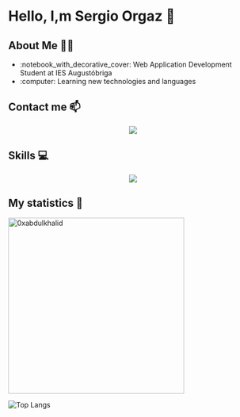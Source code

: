 # Hello, I,m Sergio Orgaz 👋
## About Me :technologist:
<ul>
  <li>:notebook_with_decorative_cover: Web Application Development Student at IES Augustóbriga</li>
  <li>:computer: Learning new technologies and languages</li>
</ul>

## Contact me 📫
<div align="center">
  <a href="mailto:sorgazb@gmail.com">
    <img src="https://img.shields.io/badge/Gmail-D14836?style=for-the-badge&logo=gmail&logoColor=white">
  </a>
</div>

## Skills :computer:
<div align="center">
  <a href="https://skillicons.dev">
    <img src="https://skillicons.dev/icons?i=cpp,java,c,html,css,mysql,eclipse,vscode,git,github,linux,octave,r,autocad" />
  </a>
</div>

## My statistics :medal_sports:
<img src="https://github-readme-stats.vercel.app/api/top-langs?username=sorgazb&show_icons=true&locale=en&layout=compact&line_height=20&title_color=7A7ADB&icon_color=2234AE&text_color=D3D3D3&bg_color=0,000000,130F40" width="355"  alt="0xabdulkhalid"/>

![Top Langs](https://github-readme-stats.vercel.app/api/top-langs/?username=sorgazb&hide_progress=false&theme=synthwave)
